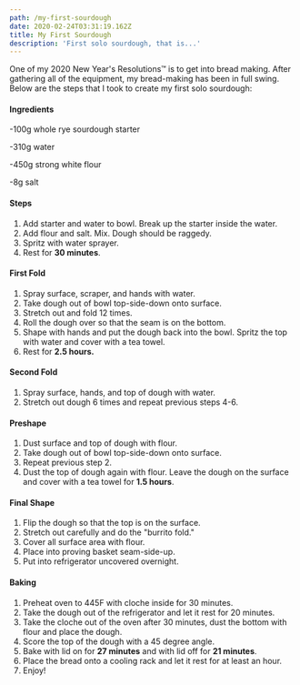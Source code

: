 ```yaml
---
path: /my-first-sourdough
date: 2020-02-24T03:31:19.162Z
title: My First Sourdough
description: 'First solo sourdough, that is...'
---
```

One of my 2020 New Year's Resolutions™ is to get into bread making. After gathering all of the equipment, my bread-making has been in full swing. Below are the steps that I took to create my first solo sourdough:

#### Ingredients

\-100g whole rye sourdough starter

\-310g water

\-450g strong white flour

\-8g salt

#### Steps

1. Add starter and water to bowl. Break up the starter inside the water.
2. Add flour and salt. Mix. Dough should be raggedy.
3. Spritz with water sprayer.
4. Rest for **30 minutes**.

#### First Fold

1. Spray surface, scraper, and hands with water.
2. Take dough out of bowl top-side-down onto surface.
3. Stretch out and fold 12 times.
4. Roll the dough over so that the seam is on the bottom.
5. Shape with hands and put the dough back into the bowl. Spritz the top with water and cover with a tea towel.
6. Rest for **2.5 hours.**

#### Second Fold

1. Spray surface, hands, and top of dough with water.
2. Stretch out dough 6 times and repeat previous steps 4-6.

#### Preshape

1. Dust surface and top of dough with flour.
2. Take dough out of bowl top-side-down onto surface.
3. Repeat previous step 2.
4. Dust the top of dough again with flour. Leave the dough on the surface and cover with a tea towel for **1.5 hours**.

#### Final Shape

1. Flip the dough so that the top is on the surface.
2. Stretch out carefully and do the "burrito fold."
3. Cover all surface area with flour.
4. Place into proving basket seam-side-up.
5. Put into refrigerator uncovered overnight.

#### Baking

1. Preheat oven to 445F with cloche inside for 30 minutes.
2. Take the dough out of the refrigerator and let it rest for 20 minutes.
3. Take the cloche out of the oven after 30 minutes, dust the bottom with flour and place the dough.
4. Score the top of the dough with a 45 degree angle.
5. Bake with lid on for **27 minutes** and with lid off for **21 minutes**.
6. Place the bread onto a cooling rack and let it rest for at least an hour.
7. Enjoy!
